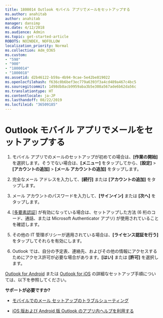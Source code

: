 ```yaml
---
title: 1800014 Outlook モバイル アプリでメールをセットアップする
ms.author: anahitab
author: anahitab
manager: dansimp
ms.date: 4/12/2018
ms.audience: Admin
ms.topic: get-started-article
ROBOTS: NOINDEX, NOFOLLOW
localization_priority: Normal
ms.collection: Adm_O365
ms.custom:
- "598"
- "900"
- "1800014"
- "1800018"
ms.assetid: d2b46122-b59a-4b94-9cae-5e42be819022
ms.openlocfilehash: f636c0b6bef3ec779a6393f3a4cd489a467c4bc5
ms.sourcegitcommit: 1d98db8acb9959aba3b5e308a567ade6b62da56c
ms.translationtype: HT
ms.contentlocale: ja-JP
ms.lasthandoff: 08/22/2019
ms.locfileid: "36509185"
---
```

# <a name="set-up-email-in-the-outlook-mobile-app"></a>Outlook モバイル アプリでメールをセットアップする

1. モバイル アプリでのメールのセットアップが初めての場合は、**[作業の開始]** を選択します。そうでない場合は、**[メニュー]** をタップしてから、**[設定]** \> **[アカウントの追加]** \> **[メール アカウントの追加]** をタップします。

2. 完全なメール アドレスを入力して、**[続行]** または **[アカウントの追加]** をタップします。

3. メール アカウントのパスワードを入力して、**[サインイン]** または **[次へ]** をタップします。

4. [[多要素認証]](https://support.office.com/article/8f0454b2-f51a-4d9c-bcde-2c48e41621c6.aspx) が有効になっている場合は、セットアップした方法 (6 桁のコード、通話、または Microsoft Authenticator アプリ) が使用されていることを確認します。

5. その他の IT 管理ポリシーが適用されている場合は、**[ライセンス認証を行う]** をタップしてそれらを有効にします。

6. Outlook では、自分の予定表、連絡先、およびその他の情報にアクセスするためにアクセス許可が必要な場合があります。**[はい]** または **[許可]** を選択します。

[Outlook for Android](https://support.office.com/article/886db551-8dfa-4fd5-b835-f8e532091872.aspx) または [Outlook for iOS](https://support.office.com/article/b2de2161-cc1d-49ef-9ef9-81acd1c8e234.aspx) の詳細なセットアップ手順については、以下を参照してください。
  
 **サポートが必要ですか?**
  
- [モバイルでのメール セットアップのトラブルシューティング](https://support.office.com/article/a264ef01-9c88-48fb-9285-7017e4f31f02.aspx)

- [iOS 版および Android 版 Outlook のアプリ内ヘルプを利用する](https://support.office.com/article/218a22d1-9fa5-4889-b689-de1c63493243.aspx#ID0EAABAAA=Contact_Support)

